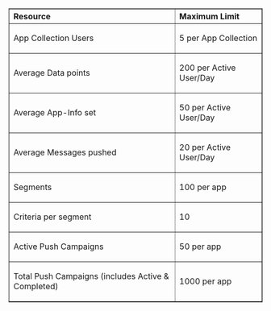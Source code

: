 ﻿<table cellspacing="0" border="1">
<tr>
   <th align="left" valign="middle">Resource</th>
   <th align="left" valign="middle">Maximum Limit</th>
</tr>
<tr>
   <td valign="middle"><p>App Collection Users</p></td>
   <td valign="middle"><p>5 per App Collection</p></td>
</tr>
<tr>
   <td valign="middle"><p>Average Data points</p></td>
   <td valign="middle"><p>200 per Active User/Day</p></td>
</tr>
<tr>
   <td valign="middle"><p>Average App-Info set</p></td>
   <td valign="middle"><p>50 per Active User/Day</p></td>
</tr>
<tr>
   <td valign="middle"><p>Average Messages pushed</p></td>
   <td valign="middle"><p>20 per Active User/Day</p></td>
</tr>
<tr>
   <td valign="middle"><p>Segments</p></td>
   <td valign="middle"><p>100 per app</p></td>
</tr>
<tr>
   <td valign="middle"><p>Criteria per segment</p></td>
   <td valign="middle"><p>10</p></td>
</tr>
<tr>
   <td valign="middle"><p>Active Push Campaigns</p></td>
   <td valign="middle"><p>50 per app</p></td>
</tr>
<tr>
   <td valign="middle"><p>Total Push Campaigns (includes Active & Completed)</p></td>
   <td valign="middle"><p>1000 per app</p></td>
</tr>
</table>


